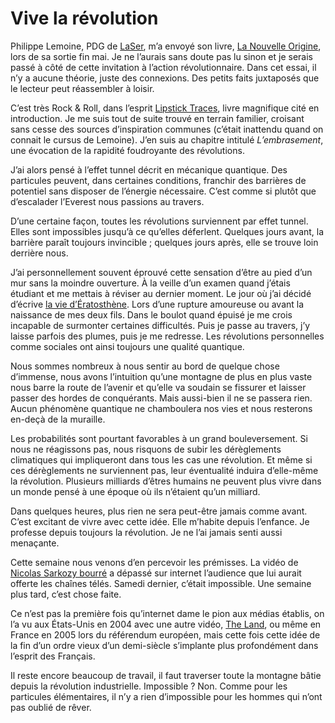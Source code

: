 # Vive la révolution

Philippe Lemoine, PDG de [LaSer](http://www.laser.fr/fr/), m’a envoyé son livre, [La Nouvelle Origine](http://www.lanouvelleorigine.com), lors de sa sortie fin mai. Je ne l’aurais sans doute pas lu sinon et je serais passé à côté de cette invitation à l’action révolutionnaire. Dans cet essai, il n’y a aucune théorie, juste des connexions. Des petits faits juxtaposés que le lecteur peut réassembler à loisir.

C’est très Rock &amp; Roll, dans l’esprit [Lipstick Traces](http://www.amazon.fr/Lipstick-Traces-histoire-secr%C3%A8te-vingti%C3%A8me/dp/2070410773/), livre magnifique cité en introduction. Je me suis tout de suite trouvé en terrain familier, croisant sans cesse des sources d’inspiration communes (c’était inattendu quand on connait le cursus de Lemoine). J’en suis au chapitre intitulé *L’embrasement*, une évocation de la rapidité foudroyante des révolutions.

J’ai alors pensé à l’effet tunnel décrit en mécanique quantique. Des particules peuvent, dans certaines conditions, franchir des barrières de potentiel sans disposer de l’énergie nécessaire. C’est comme si plutôt que d’escalader l’Everest nous passions au travers.

D’une certaine façon, toutes les révolutions surviennent par effet tunnel. Elles sont impossibles jusqu’à ce qu’elles déferlent. Quelques jours avant, la barrière paraît toujours invincible ; quelques jours après, elle se trouve loin derrière nous.

J’ai personnellement souvent éprouvé cette sensation d’être au pied d’un mur sans la moindre ouverture. À la veille d’un examen quand j’étais étudiant et me mettais à réviser au dernier moment. Le jour où j’ai décidé d’écrive [la vie d’Ératosthène](https://tcrouzet.com/2007/06/11/eratosthene-chez-lulu/). Lors d’une rupture amoureuse ou avant la naissance de mes deux fils. Dans le boulot quand épuisé je me crois incapable de surmonter certaines difficultés. Puis je passe au travers, j’y laisse parfois des plumes, puis je me redresse. Les révolutions personnelles comme sociales ont ainsi toujours une qualité quantique.

Nous sommes nombreux à nous sentir au bord de quelque chose d’immense, nous avons l’intuition qu’une montagne de plus en plus vaste nous barre la route de l’avenir et qu’elle va soudain se fissurer et laisser passer des hordes de conquérants. Mais aussi-bien il ne se passera rien. Aucun phénomène quantique ne chamboulera nos vies et nous resterons en-deçà de la muraille.

Les probabilités sont pourtant favorables à un grand bouleversement. Si nous ne réagissons pas, nous risquons de subir les dérèglements climatiques qui impliqueront dans tous les cas une révolution. Et même si ces dérèglements ne surviennent pas, leur éventualité induira d’elle-même la révolution. Plusieurs milliards d’êtres humains ne peuvent plus vivre dans un monde pensé à une époque où ils n’étaient qu’un milliard.

Dans quelques heures, plus rien ne sera peut-être jamais comme avant. C’est excitant de vivre avec cette idée. Elle m’habite depuis l’enfance. Je professe depuis toujours la révolution. Je ne l’ai jamais senti aussi menaçante.

Cette semaine nous venons d’en percevoir les prémisses. La vidéo de [Nicolas Sarkozy bourré](http://www.youtube.com/watch?v=I4u3449L5VI&eurl=http%3A%2F%2Fwww%2Ebozarblog%2Einfo%2Findex%2Ephp%3F2007%2F06%2F09%2F566%2Dsarkozy%2Dsaoul%2Dvoire%2Dcompletement%2Dbeurre%2Dlors%2Ddune%2Dconference%2Dde%2Dpresse%2Dap) a dépassé sur internet l’audience que lui aurait offerte les chaînes télés. Samedi dernier, c’était impossible. Une semaine plus tard, c’est chose faite.

Ce n’est pas la première fois qu’internet dame le pion aux médias établis, on l’a vu aux États-Unis en 2004 avec une autre vidéo, [The Land](http://www.jibjab.com/originals/this_land), ou même en France en 2005 lors du référendum européen, mais cette fois cette idée de la fin d’un ordre vieux d’un demi-siècle s’implante plus profondément dans l’esprit des Français.

Il reste encore beaucoup de travail, il faut traverser toute la montagne bâtie depuis la révolution industrielle. Impossible ? Non. Comme pour les particules élémentaires, il n’y a rien d’impossible pour les hommes qui n’ont pas oublié de rêver.
